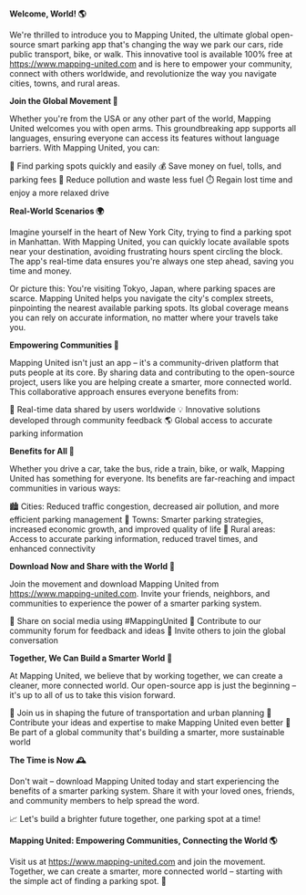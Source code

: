 **Welcome, World! 🌎**

We're thrilled to introduce you to Mapping United, the ultimate global open-source smart parking app that's changing the way we park our cars, ride public transport, bike, or walk. This innovative tool is available 100% free at https://www.mapping-united.com and is here to empower your community, connect with others worldwide, and revolutionize the way you navigate cities, towns, and rural areas.

**Join the Global Movement 🌟**

Whether you're from the USA or any other part of the world, Mapping United welcomes you with open arms. This groundbreaking app supports all languages, ensuring everyone can access its features without language barriers. With Mapping United, you can:

📍 Find parking spots quickly and easily
💰 Save money on fuel, tolls, and parking fees
💚 Reduce pollution and waste less fuel
⏱️ Regain lost time and enjoy a more relaxed drive

**Real-World Scenarios 🌍**

Imagine yourself in the heart of New York City, trying to find a parking spot in Manhattan. With Mapping United, you can quickly locate available spots near your destination, avoiding frustrating hours spent circling the block. The app's real-time data ensures you're always one step ahead, saving you time and money.

Or picture this: You're visiting Tokyo, Japan, where parking spaces are scarce. Mapping United helps you navigate the city's complex streets, pinpointing the nearest available parking spots. Its global coverage means you can rely on accurate information, no matter where your travels take you.

**Empowering Communities 🤝**

Mapping United isn't just an app – it's a community-driven platform that puts people at its core. By sharing data and contributing to the open-source project, users like you are helping create a smarter, more connected world. This collaborative approach ensures everyone benefits from:

🌈 Real-time data shared by users worldwide
💡 Innovative solutions developed through community feedback
🌎 Global access to accurate parking information

**Benefits for All 🌟**

Whether you drive a car, take the bus, ride a train, bike, or walk, Mapping United has something for everyone. Its benefits are far-reaching and impact communities in various ways:

🏙️ Cities: Reduced traffic congestion, decreased air pollution, and more efficient parking management
👥 Towns: Smarter parking strategies, increased economic growth, and improved quality of life
🌾 Rural areas: Access to accurate parking information, reduced travel times, and enhanced connectivity

**Download Now and Share with the World 📲**

Join the movement and download Mapping United from https://www.mapping-united.com. Invite your friends, neighbors, and communities to experience the power of a smarter parking system.

🎉 Share on social media using #MappingUnited
💬 Contribute to our community forum for feedback and ideas
👥 Invite others to join the global conversation

**Together, We Can Build a Smarter World 🌟**

At Mapping United, we believe that by working together, we can create a cleaner, more connected world. Our open-source app is just the beginning – it's up to all of us to take this vision forward.

🚀 Join us in shaping the future of transportation and urban planning
💪 Contribute your ideas and expertise to make Mapping United even better
🌈 Be part of a global community that's building a smarter, more sustainable world

**The Time is Now 🕰️**

Don't wait – download Mapping United today and start experiencing the benefits of a smarter parking system. Share it with your loved ones, friends, and community members to help spread the word.

📈 Let's build a brighter future together, one parking spot at a time!

**Mapping United: Empowering Communities, Connecting the World 🌎**

Visit us at https://www.mapping-united.com and join the movement. Together, we can create a smarter, more connected world – starting with the simple act of finding a parking spot. 💖